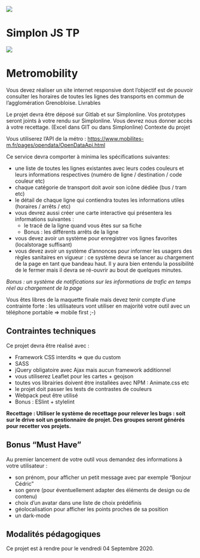 ![](https://i.imgur.com/XFvRaaO.png)
# Simplon JS TP
![](https://i.imgur.com/kQ7uq7k.jpg)

# Metromobility
Vous devez réaliser un site internet responsive dont l’objectif est de pouvoir consulter les horaires de toutes les lignes des transports en commun de l’agglomération Grenobloise.
Livrables

Le projet devra être déposé sur Gitlab et sur Simplonline. Vos prototypes seront joints à votre rendu sur Simplonline. Vous devrez nous donner accès à votre recettage. (Excel dans GIT ou dans Simplonline)
Contexte du projet

Vous utiliserez l’API de la métro : https://www.mobilites-m.fr/pages/opendata/OpenDataApi.html

Ce service devra comporter à minima les spécifications suivantes:
* une liste de toutes les lignes existantes avec leurs codes couleurs et leurs informations respectives (numéro de ligne / destination / code couleur etc)
* chaque catégorie de transport doit avoir son icône dédiée (bus / tram etc)
* le détail de chaque ligne qui contiendra toutes les informations utiles (horaires / arrêts / etc)
* vous devrez aussi créer une carte interactive qui présentera les informations suivantes :
	* le tracé de la ligne quand vous êtes sur sa fiche
	* Bonus : les différents arrêts de la ligne
* vous devez avoir un système pour enregistrer vos lignes favorites (localstorage suffisant)
* vous devez avoir un système d’annonces pour informer les usagers des règles sanitaires en vigueur : ce système devra se lancer au chargement de la page en tant que bandeau haut. Il y aura bien entendu la possibilité de le fermer mais il devra se ré-ouvrir au bout de quelques minutes.

_Bonus : un système de notifications sur les informations de trafic en temps réel au chargement de la page_

Vous êtes libres de la maquette finale mais devez tenir compte d’une contrainte forte : les utilisateurs vont utiliser en majorité votre outil avec un téléphone portable => mobile first ;-)

## Contraintes techniques
Ce projet devra être réalisé avec :
* Framework CSS interdits => que du custom
* SASS
* jQuery obligatoire avec Ajax mais aucun framework additionnel
* vous utiliserez Leaflet pour les cartes + geojson
* toutes vos librairies doivent être installées avec NPM : Animate.css etc
* le projet doit passer les tests de contrastes de couleurs
* Webpack peut être utilisé
* Bonus : ESlint + stylelint

**Recettage : Utiliser le système de recettage pour relever les bugs : soit sur le drive soit un gestionnaire de projet. Des groupes seront générés pour recetter vos projets.**

## Bonus “Must Have”
Au premier lancement de votre outil vous demandez des informations à votre utilisateur :
* son prénom, pour afficher un petit message avec par exemple “Bonjour Cédric”
* son genre (pour éventuellement adapter des éléments de design ou de contenu)
* choix d’un avatar dans une liste de choix prédéfinis
* géolocalisation pour afficher les points proches de sa position
* un dark-mode

## Modalités pédagogiques
Ce projet est à rendre pour le vendredi 04 Septembre 2020.
